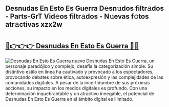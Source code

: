 ## Desnudas En Esto Es Guerra D𝚎sn𝚞dos filtr𝚊dos - Parts-GrT Vid𝚎os filtr𝚊dos - N𝚞evas f𝚘tos atr𝚊ctivas xzx2w

# <h2><a href="http://mb9k3n.tromn.icu/?c=Desnudas+En+Esto+Es+Guerra">🔗👉👉👉 Desnudas En Esto Es Guerra 🔗🔗</a></h2>

[![Desnudas En Esto Es Guerra nuevo](https://i.imgur.com/pEAQMta.gif)](http://mb9k3n.tromn.icu/?c=Desnudas+En+Esto+Es+Guerra)
Desnudas En Esto Es Guerra, un personaje paradójico y complejo, desafía la categorización simple. Su distintivo estilo en línea ha cautivado y provocado a los espectadores, provocando debates sobre ética, autoexpresión y las complejidades de las comunidades digitales. A pesar de la incertidumbre de sus próximas acciones, su impacto en los medios digitales es profundo. Con una determinación inquebrantable y un atractivo innegable, el potencial de Desnudas En Esto Es Guerra en el ámbito digital es ilimitado.
